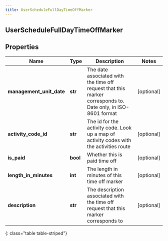 ```yaml
---
title: UserScheduleFullDayTimeOffMarker
---
```

## UserScheduleFullDayTimeOffMarker

## Properties

|Name | Type | Description | Notes|
|------------ | ------------- | ------------- | -------------|
| **management_unit_date** | **str** | The date associated with the time off request that this marker corresponds to.  Date only, in ISO-8601 format | [optional] |
| **activity_code_id** | **str** | The id for the activity code.  Look up a map of activity codes with the activities route | [optional] |
| **is_paid** | **bool** | Whether this is paid time off | [optional] |
| **length_in_minutes** | **int** | The length in minutes of this time off marker | [optional] |
| **description** | **str** | The description associated with the time off request that this marker corresponds to | [optional] |
{: class="table table-striped"}


